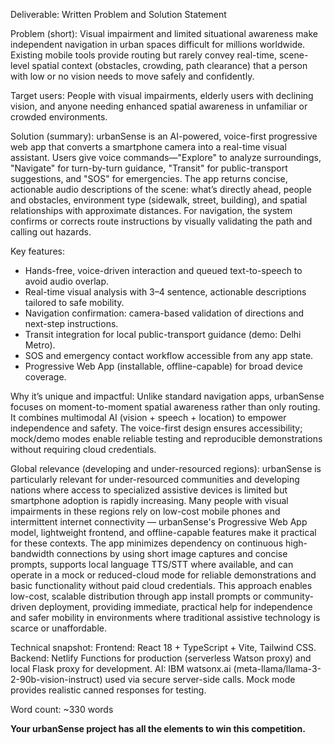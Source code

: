 Deliverable: Written Problem and Solution Statement

Problem (short):
Visual impairment and limited situational awareness make independent navigation in urban spaces difficult for millions worldwide. Existing mobile tools provide routing but rarely convey real-time, scene-level spatial context (obstacles, crowding, path clearance) that a person with low or no vision needs to move safely and confidently.

Target users:
People with visual impairments, elderly users with declining vision, and anyone needing enhanced spatial awareness in unfamiliar or crowded environments.

Solution (summary):
urbanSense is an AI-powered, voice-first progressive web app that converts a smartphone camera into a real-time visual assistant. Users give voice commands—"Explore" to analyze surroundings, "Navigate" for turn-by-turn guidance, "Transit" for public-transport suggestions, and "SOS" for emergencies. The app returns concise, actionable audio descriptions of the scene: what’s directly ahead, people and obstacles, environment type (sidewalk, street, building), and spatial relationships with approximate distances. For navigation, the system confirms or corrects route instructions by visually validating the path and calling out hazards.

Key features:
- Hands-free, voice-driven interaction and queued text-to-speech to avoid audio overlap.
- Real-time visual analysis with 3–4 sentence, actionable descriptions tailored to safe mobility.
- Navigation confirmation: camera-based validation of directions and next-step instructions.
- Transit integration for local public-transport guidance (demo: Delhi Metro).
- SOS and emergency contact workflow accessible from any app state.
- Progressive Web App (installable, offline-capable) for broad device coverage.

Why it’s unique and impactful:
Unlike standard navigation apps, urbanSense focuses on moment-to-moment spatial awareness rather than only routing. It combines multimodal AI (vision + speech + location) to empower independence and safety. The voice-first design ensures accessibility; mock/demo modes enable reliable testing and reproducible demonstrations without requiring cloud credentials.

Global relevance (developing and under-resourced regions):
urbanSense is particularly relevant for under-resourced communities and developing nations where access to specialized assistive devices is limited but smartphone adoption is rapidly increasing. Many people with visual impairments in these regions rely on low-cost mobile phones and intermittent internet connectivity — urbanSense's Progressive Web App model, lightweight frontend, and offline-capable features make it practical for these contexts. The app minimizes dependency on continuous high-bandwidth connections by using short image captures and concise prompts, supports local language TTS/STT where available, and can operate in a mock or reduced-cloud mode for reliable demonstrations and basic functionality without paid cloud credentials. This approach enables low-cost, scalable distribution through app install prompts or community-driven deployment, providing immediate, practical help for independence and safer mobility in environments where traditional assistive technology is scarce or unaffordable.

Technical snapshot:
Frontend: React 18 + TypeScript + Vite, Tailwind CSS. Backend: Netlify Functions for production (serverless Watson proxy) and local Flask proxy for development. AI: IBM watsonx.ai (meta-llama/llama-3-2-90b-vision-instruct) used via secure server-side calls. Mock mode provides realistic canned responses for testing.

Word count: ~330 words

**Your urbanSense project has all the elements to win this competition.**
